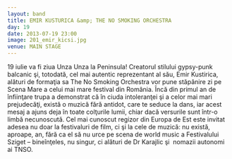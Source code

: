 ```yaml
---
layout: band
title: EMIR KUSTURICA &amp; THE NO SMOKING ORCHESTRA
day: 19
date: 2013-07-19 23:00
image: 201_emir_kicsi.jpg
venue: MAIN STAGE
---
```


19 iulie va fi ziua Unza Unza la Peninsula! Creatorul stilului gypsy-punk balcanic şi, totodată, cel mai autentic reprezentant al său, Emir Kustirica, alături de formaţia sa The No Smoking Orchestra vor pune stăpânire zi pe Scena Mare a celui mai mare festival din România. Încă din primul an de înfiinţare trupa a demonstrat că în ciuda intoleranţei şi a celor mai mari prejudecăţi, există o muzică fără antidot, care te seduce la dans, iar acest mesaj a ajuns deja în toate colţurile lumii, chiar dacă versurile sunt într-o limbă necunoscută. Cel mai cunoscut regizor din Europa de Est este invitat adesea nu doar la festivaluri de film, ci şi la cele de muzică: nu există, aproape, an, fără ca el să nu urce pe scena de world music a Festivalului Sziget – bineînţeles, nu singur, ci alături de Dr Karajlic şi  nomazii autonomi ai TNSO.
